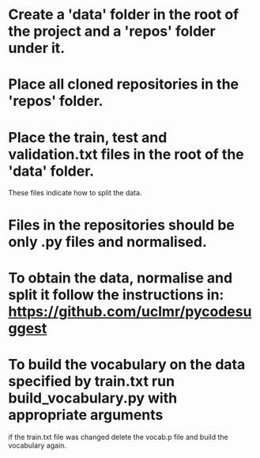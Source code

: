 # Create a 'data' folder in the root of the project and a 'repos' folder under it.
# Place all cloned repositories in the 'repos' folder.
# Place the train, test and validation.txt files in the root of the 'data' folder.
  These files indicate how to split the data.

# Files in the repositories should be only .py files and normalised.
# To obtain the data, normalise and split it follow the instructions in: https://github.com/uclmr/pycodesuggest

# To build the vocabulary on the data specified by train.txt run build_vocabulary.py with appropriate arguments
  if the train.txt file was changed delete the vocab.p file and build the vocabulary again.

#